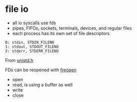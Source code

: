 # file io

* all io syscalls use fds
* pipes, FIFOs, sockets, terminals, devices, and regular files
* each process has its own set of file descriptors

```
0: stdin, STDIN_FILENO
1: stdout, STDOUT_FILENO
2: stderr, STDERR_FILENO
```

From [unistd.h](https://en.wikipedia.org/wiki/Unistd.h)

FDs can be reopened with [freopen](https://pubs.opengroup.org/onlinepubs/007904875/functions/freopen.html)

* open
* read, is using a buffer as well
* write
* close
